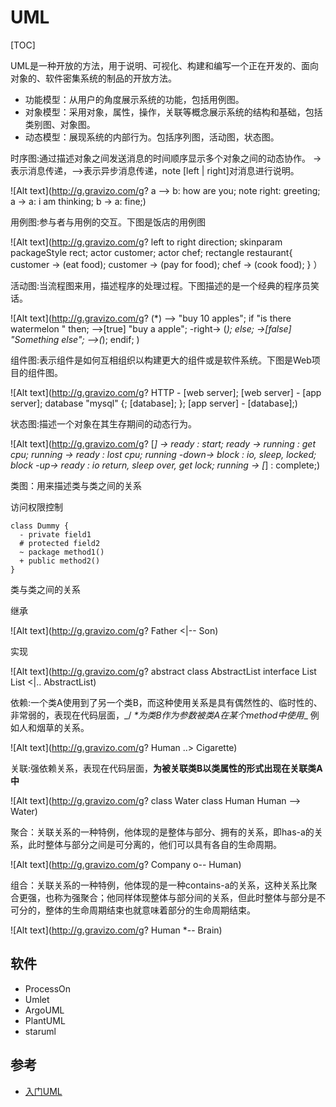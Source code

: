 # UML

[TOC]

UML是一种开放的方法，用于说明、可视化、构建和编写一个正在开发的、面向对象的、软件密集系统的制品的开放方法。

- 功能模型：从用户的角度展示系统的功能，包括用例图。
- 对象模型：采用对象，属性，操作，关联等概念展示系统的结构和基础，包括类别图、对象图。
- 动态模型：展现系统的内部行为。包括序列图，活动图，状态图。

时序图:通过描述对象之间发送消息的时间顺序显示多个对象之间的动态协作。 ->表示消息传递，-->表示异步消息传递，note [left | right]对消息进行说明。

![Alt text](http://g.gravizo.com/g?
  a --> b: how are you;
  note right: greeting;
  a -> a: i am thinking;
  b -> a: fine;)

用例图:参与者与用例的交互。下图是饭店的用例图

![Alt text](http://g.gravizo.com/g?
  left to right direction;
  skinparam packageStyle rect;
  actor customer;
  actor chef;
  rectangle restaurant{
  customer -> (eat food); customer -> (pay for food); chef -> (cook food); } ）

活动图:当流程图来用，描述程序的处理过程。下图描述的是一个经典的程序员笑话。

![Alt text](http://g.gravizo.com/g?
  (*) --> "buy 10 apples"; if "is there watermelon " then; -->[true] "buy a apple"; -right-> (_); else; ->[false] "Something else"; -->(_); endif; )

组件图:表示组件是如何互相组织以构建更大的组件或是软件系统。下图是Web项目的组件图。

![Alt text](http://g.gravizo.com/g?
  HTTP - [web server];
  [web server] - [app server];
  database "mysql" {;
  [database];
  };
  [app server] - [database];)

状态图:描述一个对象在其生存期间的动态行为。

![Alt text](http://g.gravizo.com/g?
  [*] -> ready : start;
  ready -> running : get cpu;
  running -> ready : lost cpu;
  running -down-> block : io, sleep, locked;
  block -up-> ready : io return, sleep over, get lock;
  running -> [*] : complete;)

类图：用来描述类与类之间的关系

访问权限控制

```
class Dummy {
  - private field1
  # protected field2
  ~ package method1()
  + public method2()
}
```

类与类之间的关系

继承

![Alt text](http://g.gravizo.com/g?
    Father <|-- Son)

实现

![Alt text](http://g.gravizo.com/g?
    abstract class AbstractList
    interface List
    List <|.. AbstractList)

依赖:一个类A使用到了另一个类B，而这种使用关系是具有偶然性的、临时性的、非常弱的，表现在代码层面，_/ _*为类B作为参数被类A在某个method中使用__ 例如人和烟草的关系。

![Alt text](http://g.gravizo.com/g?
    Human ..> Cigarette)

关联:强依赖关系，表现在代码层面，**为被关联类B以类属性的形式出现在关联类A中**

![Alt text](http://g.gravizo.com/g?
    class Water
    class Human
    Human --> Water)

聚合：关联关系的一种特例，他体现的是整体与部分、拥有的关系，即has-a的关系，此时整体与部分之间是可分离的，他们可以具有各自的生命周期。

![Alt text](http://g.gravizo.com/g?
    Company o-- Human)

组合：关联关系的一种特例，他体现的是一种contains-a的关系，这种关系比聚合更强，也称为强聚合；他同样体现整体与部分间的关系，但此时整体与部分是不可分的，整体的生命周期结束也就意味着部分的生命周期结束。

![Alt text](http://g.gravizo.com/g?
    Human *-- Brain)


## 软件

- ProcessOn
- Umlet
- ArgoUML
- PlantUML
- staruml

## 参考

- [入门UML](http://www.jianshu.com/p/1256e2643923)

